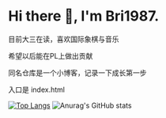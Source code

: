 # Hi there 👋, I'm Bri1987.
目前大三在读，喜欢国际象棋与音乐

希望以后能在PL上做出贡献

同名仓库是一个小博客，记录一下成长第一步

入口是 index.html

[![Top Langs](https://github-readme-stats.vercel.app/api/top-langs/?username=Bri1987&hide=cmake,css&layout=compact)](https://github.com/anuraghazra/github-readme-stats)
![Anurag's GitHub stats](https://github-readme-stats.vercel.app/api?username=Bri1987&hide=contribs,prs)
